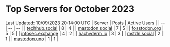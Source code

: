 # Top Servers for October 2023
Last Updated: 10/09/2023 20:14:00 UTC
| Server | Posts | Active Users |
| -- | -- | -- |
| [techhub.social](https://techhub.social/tags/PowerShell) | 8 | 4 |
| [mastodon.social](https://mastodon.social/tags/PowerShell) | 7 | 5 |
| [fosstodon.org](https://fosstodon.org/tags/PowerShell) | 5 | 5 |
| [infosec.exchange](https://infosec.exchange/tags/PowerShell) | 4 | 2 |
| [hachyderm.io](https://hachyderm.io/tags/PowerShell) | 3 | 3 |
| [mstdn.social](https://mstdn.social/tags/PowerShell) | 2 | 1 |
| [mastodon.uno](https://mastodon.uno/tags/PowerShell) | 1 | 1 |
